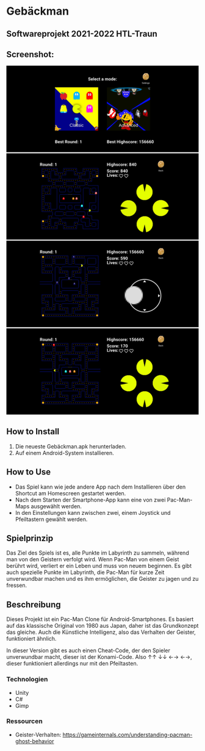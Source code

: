 # Gebäckman
## Softwareprojekt 2021-2022 HTL-Traun

## Screenshot:
![Screenshot](https://raw.githubusercontent.com/Rudi-Wagner/PacManUnity/main/Docs/Screenshot1.jpg)
![Screenshot](https://raw.githubusercontent.com/Rudi-Wagner/PacManUnity/main/Docs/Screenshot2.jpg)
![Screenshot](https://raw.githubusercontent.com/Rudi-Wagner/PacManUnity/main/Docs/Screenshot3.jpg)
![Screenshot](https://raw.githubusercontent.com/Rudi-Wagner/PacManUnity/main/Docs/Screenshot4.jpg)
 
## How to Install
 1. Die neueste Gebäckman.apk herunterladen.
 2. Auf einem Android-System installieren.

## How to Use

 - Das Spiel kann wie jede andere App nach dem Installieren über den Shortcut am Homescreen gestartet werden.
 - Nach dem Starten der Smartphone-App kann eine von zwei Pac-Man-Maps ausgewählt werden. 
 - In den Einstellungen kann zwischen zwei, einem
   Joystick und Pfeiltastern gewählt werden.
   
## Spielprinzip
Das Ziel des Spiels ist es, alle Punkte im Labyrinth zu sammeln, während man von den Geistern verfolgt wird. Wenn Pac-Man von einem Geist berührt wird, verliert er ein Leben und muss von neuem beginnen. Es gibt auch spezielle Punkte im Labyrinth, die Pac-Man für kurze Zeit unverwundbar machen und es ihm ermöglichen, die Geister zu jagen und zu fressen.

## Beschreibung
Dieses Projekt ist ein Pac-Man Clone für Android-Smartphones.
Es basiert auf das klassische Original von 1980 aus Japan, daher ist das Grundkonzept das gleiche. Auch die Künstliche Intelligenz, also das Verhalten der Geister, funktioniert ähnlich.

In dieser Version gibt es auch einen Cheat-Code, der den Spieler unverwundbar macht, dieser ist der Konami-Code. Also ↑↑  ↓↓ ←→ ←→, dieser funktioniert allerdings nur mit den Pfeiltasten.


### Technologien
 - Unity
 - C#
 - Gimp

### Ressourcen

 - Geister-Verhalten: https://gameinternals.com/understanding-pacman-ghost-behavior

